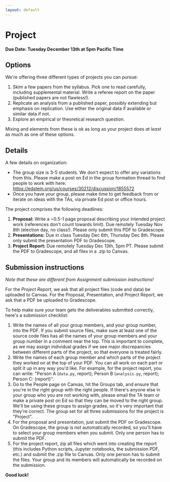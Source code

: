 ```yaml
---
layout: default
---
```

# Project

**Due Date: Tuesday December 13th at 5pm Pacific Time**

## Options

We're offering three different types of projects you can pursue:

1. Skim a few papers from the syllabus. Pick one to read carefully, including supplemental material. Write a referee report on the paper 
   (published papers are not flawless!).
2. Replicate an analysis from a published paper, possibly extending but emphasis on replication. Use either the original data if available
   or similar data if not.
3. Explore an empirical or theoretical research question.

Mixing and elements from these is ok as long as your project does _at least_ as much as one of these options.
   
## Details

A few details on organization:
- The group size is 3-5 students. We don't expect to offer any variations from this. Please make a post on Ed in the group formation thread 
  to find people to work with here: https://edstem.org/us/courses/30212/discussion/1855572
- Once you have your group, please make time to get feedback from or iterate on ideas with the TAs, via private Ed post or office hours.

The project comprises the following deadlines:
1. **Proposal:** Write a ~0.5-1 page proposal describing your intended project work (references don't count towards limit). Due remotely Tuesday Nov 8th (election day, no class!). Please only submit this PDF to Gradescope.
2. **Presentations:** Due in class Tuesday Dec 6th, Thursday Dec 8th. Please only submit the presentation PDF to Gradescope.
3. **Project Report:** Due remotely Tuesday Dec 13th, 5pm PT. Please submit the PDF to Gradescope, and all files in a .zip to Canvas.

## Submission instructions

*Note that these are different from Assignment submission instructions!*

For the *Project Report*, we ask that all project files (code and data) be uploaded to Canvas. For the Proposal, Presentation, and Project Report, we ask that a PDF be uploaded to Gradescope.

To help make sure your team gets the deliverables submitted correctly, here's a submission checklist:

1. Write the names of all your group members, and your group number, into the PDF. If you submit source files, make sure at least one of the source code files has all the names of your group members and your group number in a comment near the top. This is important to complete, as we may assign individual grades if we see major discrepancies between different parts of the project, so that everyone is treated fairly.
2. Write the names of each group member and which parts of the project they worked on at the top of your PDF. You can all work on each part or split it up in any way you'd like. For example, for the project report, you can write: "Person A (`data.py`, report); Person B (`analysis.py`, report); Person C: (report)''.
3. Go to the People page on Canvas, hit the Groups tab, and ensure that you're in the right group with the right people. If there's anyone else in your group who you are not working with, please email the TA team or make a private post on Ed so that they can be moved to the right group. We'll be using these groups to assign grades, so it's very important that they're correct. The group set for all three submissions for the project is "Project".
4. For the proposal and presentation, just submit the PDF on Gradescope. On Gradescope, the group is not automatically recorded, so you'll have to select your group members when you submit. Only one person has to submit the PDF.
5. For the project report, zip all files which went into creating the report (this includes Python scripts, Jupyter notebooks, the submission PDF, etc.) and submit the .zip file to Canvas. Only one person has to submit the files. Your group and its members will automatically be recorded on the submission.


**Good luck!**
